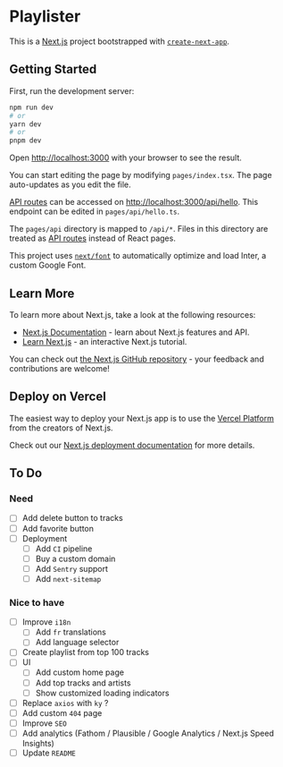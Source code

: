 # Playlister

This is a [Next.js](https://nextjs.org/) project bootstrapped with [`create-next-app`](https://github.com/vercel/next.js/tree/canary/packages/create-next-app).

## Getting Started

First, run the development server:

```bash
npm run dev
# or
yarn dev
# or
pnpm dev
```

Open [http://localhost:3000](http://localhost:3000) with your browser to see the result.

You can start editing the page by modifying `pages/index.tsx`. The page auto-updates as you edit the file.

[API routes](https://nextjs.org/docs/api-routes/introduction) can be accessed on [http://localhost:3000/api/hello](http://localhost:3000/api/hello). This endpoint can be edited in `pages/api/hello.ts`.

The `pages/api` directory is mapped to `/api/*`. Files in this directory are treated as [API routes](https://nextjs.org/docs/api-routes/introduction) instead of React pages.

This project uses [`next/font`](https://nextjs.org/docs/basic-features/font-optimization) to automatically optimize and load Inter, a custom Google Font.

## Learn More

To learn more about Next.js, take a look at the following resources:

- [Next.js Documentation](https://nextjs.org/docs) - learn about Next.js features and API.
- [Learn Next.js](https://nextjs.org/learn) - an interactive Next.js tutorial.

You can check out [the Next.js GitHub repository](https://github.com/vercel/next.js/) - your feedback and contributions are welcome!

## Deploy on Vercel

The easiest way to deploy your Next.js app is to use the [Vercel Platform](https://vercel.com/new?utm_medium=default-template&filter=next.js&utm_source=create-next-app&utm_campaign=create-next-app-readme) from the creators of Next.js.

Check out our [Next.js deployment documentation](https://nextjs.org/docs/deployment) for more details.

## To Do

### Need

- [ ] Add delete button to tracks
- [ ] Add favorite button
- [ ] Deployment
  - [ ] Add `CI` pipeline
  - [ ] Buy a custom domain
  - [ ] Add `Sentry` support
  - [ ] Add `next-sitemap`

### Nice to have

- [ ] Improve `i18n`
  - [ ] Add `fr` translations
  - [ ] Add language selector
- [ ] Create playlist from top 100 tracks
- [ ] UI
  - [ ] Add custom home page
  - [ ] Add top tracks and artists
  - [ ] Show customized loading indicators
- [ ] Replace `axios` with `ky` ?
- [ ] Add custom `404` page
- [ ] Improve `SEO`
- [ ] Add analytics (Fathom / Plausible / Google Analytics / Next.js Speed Insights)
- [ ] Update `README`
